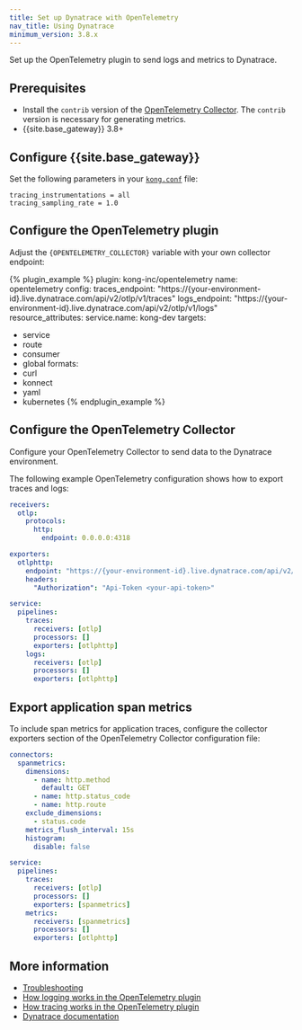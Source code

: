 ```yaml
---
title: Set up Dynatrace with OpenTelemetry
nav_title: Using Dynatrace
minimum_version: 3.8.x
---
```


<span class="badge premiumpartner"></span>

Set up the OpenTelemetry plugin to send logs and metrics to Dynatrace.

## Prerequisites
* Install the `contrib` version of the [OpenTelemetry Collector](https://opentelemetry.io/docs/collector/installation/).
  The `contrib` version is necessary for generating metrics.
* {{site.base_gateway}} 3.8+

## Configure {{site.base_gateway}}

Set the following parameters in your [`kong.conf`](/gateway/latest/production/kong-conf/) file:

```
tracing_instrumentations = all
tracing_sampling_rate = 1.0
```

## Configure the OpenTelemetry plugin

Adjust the `{OPENTELEMETRY_COLLECTOR}` variable with your own collector endpoint:

<!--vale off-->
{% plugin_example %}
plugin: kong-inc/opentelemetry
name: opentelemetry
config:
  traces_endpoint: "https://{your-environment-id}.live.dynatrace.com/api/v2/otlp/v1/traces"
  logs_endpoint: "https://{your-environment-id}.live.dynatrace.com/api/v2/otlp/v1/logs"
  resource_attributes:
    service.name: kong-dev
targets:
  - service
  - route
  - consumer
  - global
formats:
  - curl
  - konnect
  - yaml
  - kubernetes
{% endplugin_example %}
<!--vale on-->

## Configure the OpenTelemetry Collector

Configure your OpenTelemetry Collector to send data to the Dynatrace environment. 

The following example OpenTelemetry configuration shows how to export traces and logs:

```yaml
receivers:
  otlp:
    protocols:
      http:
        endpoint: 0.0.0.0:4318

exporters:
  otlphttp:
    endpoint: "https://{your-environment-id}.live.dynatrace.com/api/v2/otlp"
    headers: 
      "Authorization": "Api-Token <your-api-token>"

service:
  pipelines:
    traces:
      receivers: [otlp]
      processors: []
      exporters: [otlphttp]
    logs:
      receivers: [otlp]
      processors: []
      exporters: [otlphttp]
```

## Export application span metrics

To include span metrics for application traces, configure the collector exporters section of 
the OpenTelemetry Collector configuration file: 

```yaml
connectors:
  spanmetrics:
    dimensions:
      - name: http.method
        default: GET
      - name: http.status_code
      - name: http.route
    exclude_dimensions:
      - status.code
    metrics_flush_interval: 15s
    histogram:
      disable: false

service:
  pipelines:
    traces:
      receivers: [otlp]
      processors: []
      exporters: [spanmetrics]
    metrics:
      receivers: [spanmetrics]
      processors: []
      exporters: [otlphttp]
```

## More information

* [Troubleshooting](/hub/kong-inc/opentelemetry/#troubleshooting)
* [How logging works in the OpenTelemetry plugin](/hub/kong-inc/opentelemetry/#logging)
* [How tracing works in the OpenTelemetry plugin](/hub/kong-inc/opentelemetry/#tracing)
* [Dynatrace documentation](https://docs.dynatrace.com/docs/setup-and-configuration/technology-support/application-software/nginx/kong-gateway#kong-observability-opentelemetry)